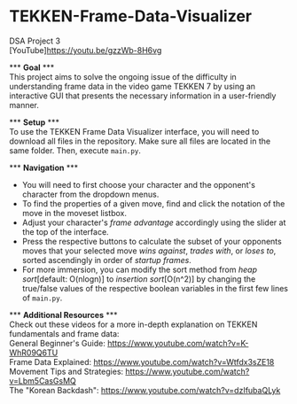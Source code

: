 # TEKKEN-Frame-Data-Visualizer
DSA Project 3  
[YouTube]https://youtu.be/gzzWb-8H6vg  

*** __Goal__ ***  
This project aims to solve the ongoing issue of the difficulty in understanding frame data in the video game TEKKEN 7 
by using an interactive GUI that presents the necessary information in a user-friendly manner.  

*** __Setup__ ***  
To use the TEKKEN Frame Data Visualizer interface, you will need to download all files in the repository.
Make sure all files are located in the same folder. Then, execute ```main.py```.

*** __Navigation__ ***  
- You will need to first choose your character and the opponent's character from the dropdown menus.
- To find the properties of a given move, find and click the notation of the move in the moveset listbox.
- Adjust your character's *frame advantage* accordingly using the slider at the top of the interface.
- Press the respective buttons to calculate the subset of your opponents moves that your selected move
  *wins against*, *trades with*, or *loses to*, sorted ascendingly in order of *startup frames*.
- For more immersion, you can modify the sort method from *heap sort*[default: O(nlogn)] to *insertion sort*[O(n^2)]
  by changing the true/false values of the respective boolean variables in the first few lines of ```main.py```.  
  
*** __Additional Resources__ ***  
Check out these videos for a more in-depth explanation on TEKKEN fundamentals and frame data:  
General Beginner's Guide: https://www.youtube.com/watch?v=K-WhR09Q6TU  
Frame Data Explained: https://www.youtube.com/watch?v=Wtfdx3sZE18  
Movement Tips and Strategies: https://www.youtube.com/watch?v=Lbm5CasGsMQ  
The "Korean Backdash": https://www.youtube.com/watch?v=dzIfubaQLyk  
